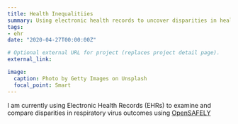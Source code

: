 ```yaml
---
title: Health Inequalitiies
summary: Using electronic health records to uncover disparities in health outcomes
tags:
- ehr
date: "2020-04-27T00:00:00Z"

# Optional external URL for project (replaces project detail page).
external_link: 

image:
  caption: Photo by Getty Images on Unsplash
  focal_point: Smart
---
```


I am currently using Electronic Health Records (EHRs) to examine and compare disparities in respiratory virus outcomes using [OpenSAFELY](https://www.opensafely.org/approved-projects/#project-176)